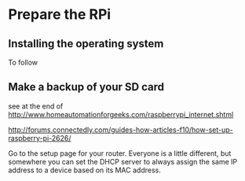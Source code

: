 
# Prepare the RPi


## Installing the operating system

To follow


## Make a backup of your SD card

see at the end of 
<http://www.homeautomationforgeeks.com/raspberrypi_internet.shtml>



<http://forums.connectedly.com/guides-how-articles-f10/how-set-up-raspberry-pi-2626/>

Go to the setup page for your router. Everyone is a little different, but somewhere you can set the DHCP server to always assign the same IP address to a device based on its MAC address. 
